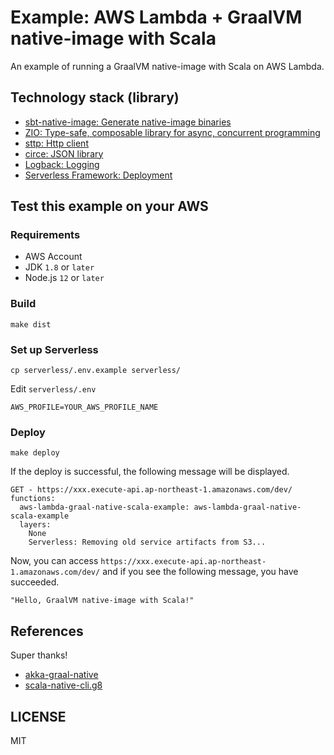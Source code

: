 # Example: AWS Lambda + GraalVM native-image with Scala

An example of running a GraalVM native-image with Scala on AWS Lambda.

## Technology stack (library)

- [sbt-native-image: Generate native-image binaries](https://github.com/scalameta/sbt-native-image)
- [ZIO: Type-safe, composable library for async, concurrent programming](https://github.com/zio/zio)
- [sttp: Http client](https://github.com/softwaremill/sttp)
- [circe: JSON library](https://github.com/circe/circe)
- [Logback: Logging](https://github.com/qos-ch/logback)
- [Serverless Framework: Deployment](https://github.com/serverless/serverless)

## Test this example on your AWS

### Requirements

- AWS Account
- JDK `1.8` or `later`
- Node.js `12` or `later`

### Build

    make dist

### Set up Serverless

    cp serverless/.env.example serverless/

Edit `serverless/.env`

```
AWS_PROFILE=YOUR_AWS_PROFILE_NAME
```

### Deploy

    make deploy

If the deploy is successful, the following message will be displayed.

```
GET - https://xxx.execute-api.ap-northeast-1.amazonaws.com/dev/
functions:
  aws-lambda-graal-native-scala-example: aws-lambda-graal-native-scala-example
  layers:
    None
    Serverless: Removing old service artifacts from S3...
```

Now, you can access `https://xxx.execute-api.ap-northeast-1.amazonaws.com/dev/`
and if you see the following message, you have succeeded.

```
"Hello, GraalVM native-image with Scala!"
```

## References

Super thanks!

- [akka-graal-native](https://github.com/vmencik/akka-graal-native)
- [scala-native-cli.g8](https://github.com/takezoe/scala-native-cli.g8)

## LICENSE

MIT
